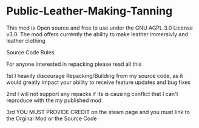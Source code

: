 # Public-Leather-Making-Tanning
 This mod is Open source and free to use under the GNU AGPL 3.0 License v3.0. The mod offers currently the ability to make leather immersivly and leather clothing

Source Code Rules

For anyone interested in repacking please read all this

1st I heavily discourage Repacking/Building from my source code, as it would greatly impact your ability to receive feature updates and bug fixes

2nd I will not support any repacks if its is causing conflict that I can't reproduce with the my published mod

3rd YOU MUST PROVIDE CREDIT on the steam page and you must link to the Orginal Mod or the Source Code
